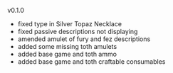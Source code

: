 v0.1.0

-   fixed type in Silver Topaz Necklace
-   fixed passive descriptions not displaying
-   amended amulet of fury and fez descriptions
-   added some missing toth amulets
-   added base game and toth ammo
-   added base game and toth craftable consumables
